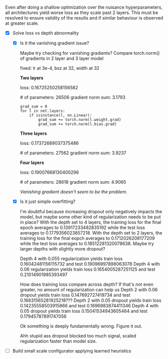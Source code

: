 Even after doing a shallow optimization over the nuisance hyperparameters, all architectures yield worse loss as they scale past 2 layers. This must be resolved to ensure validity of the results and if similar behaviour is observed at greater scale.

- [x] Solve loss vs depth abnormality
  - [x] Is it the vanishing gradient issue?

    Maybe try checking for vanishing gradients?
    Compare torch.norm() of gradients in 2 layer and 3 layer model

    fixed: lr at 3e-4, bsz at 32, width at 32

    **Two layers**

    loss: 0.16725250258156582

    \# of parameters: 26506
    gradient norm sum: 3.1793

    ```
    grad_sum = 0
    for l in net.layers:
        if isinstance(l, nn.Linear):
            grad_sum += torch.norm(l.weight.grad)
            grad_sum += torch.norm(l.bias.grad)
    ```

    **Three layers**

    loss: 0.17372689037375486

    \# of parameters: 27562
    gradient norm sum: 3.9237

    **Four layers**

    loss: 0.19007668130400296

    \# of parameters: 28618
    gradient norm sum: 4.9065


    *Vanishing gradient doesn't seem to be the problem.*

  - [x] Is it just simple overfitting?

    I'm doubtful because increasing dropout only negatively impacts the model, but maybe some other kind of regularization needs to be put in place? With the depth set to 4 layers, the training loss for the final epoch averages to 0.13917233482835192 while the test loss averages to 0.1779356023857218. With the depth set to 2 layers, the training loss for the final eopch averages to 0.1712026208177209 while the test loss averages to 0.18512281320078638. Maybe try larger depths with slightly more dropout?

    Depth 4 with 0.055 regularization yields train loss 0.16042481156115732 and test 0.19096997898063078
    Depth 4 with 0.06 regularization yields train loss 0.1654005287251125 and test 0.21014901985393497

    How does training loss compare across depth? If that's not even greater, no amount of regularization can help us
    Depth 2 with 0.06 dropout yields train loss 0.147692727419734 and test 0.16831565281925218???
    Depth 2 with 0.05 dropout yields train loss 0.14235558503915866 and test 0.1696983874411346
    Depth 4 with 0.05 dropout yields train loss 0.15041534943605464 and test 0.17945787891747056

    Ok something is deeply fundamentally wrong. Figure it out.

    Ahh stupid ass dropout blocked too much signal, scaled regularization faster than model size.


- [ ] Build small scale configurator applying learned heuristics